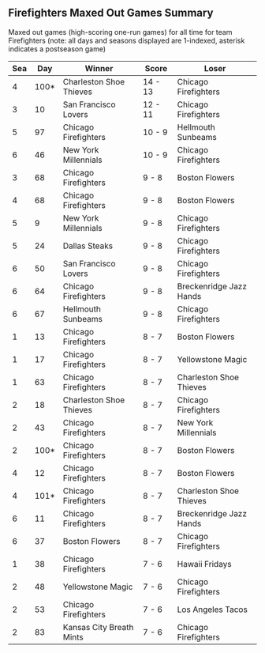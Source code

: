 ## Firefighters Maxed Out Games Summary



Maxed out games (high-scoring one-run games) for all time for team Firefighters (note: all days and seasons displayed are 1-indexed, asterisk indicates a postseason game)


| Sea | Day | Winner | Score | Loser | 
| ------ |------ |------ |------ |------ |
| 4 | 100* | Charleston Shoe Thieves | 14 - 13 | Chicago Firefighters | 
| 3 | 10 | San Francisco Lovers | 12 - 11 | Chicago Firefighters | 
| 5 | 97 | Chicago Firefighters | 10 - 9 | Hellmouth Sunbeams | 
| 6 | 46 | New York Millennials | 10 - 9 | Chicago Firefighters | 
| 3 | 68 | Chicago Firefighters | 9 - 8 | Boston Flowers | 
| 4 | 68 | Chicago Firefighters | 9 - 8 | Boston Flowers | 
| 5 | 9 | New York Millennials | 9 - 8 | Chicago Firefighters | 
| 5 | 24 | Dallas Steaks | 9 - 8 | Chicago Firefighters | 
| 6 | 50 | San Francisco Lovers | 9 - 8 | Chicago Firefighters | 
| 6 | 64 | Chicago Firefighters | 9 - 8 | Breckenridge Jazz Hands | 
| 6 | 67 | Hellmouth Sunbeams | 9 - 8 | Chicago Firefighters | 
| 1 | 13 | Chicago Firefighters | 8 - 7 | Boston Flowers | 
| 1 | 17 | Chicago Firefighters | 8 - 7 | Yellowstone Magic | 
| 1 | 63 | Chicago Firefighters | 8 - 7 | Charleston Shoe Thieves | 
| 2 | 18 | Charleston Shoe Thieves | 8 - 7 | Chicago Firefighters | 
| 2 | 43 | Chicago Firefighters | 8 - 7 | New York Millennials | 
| 2 | 100* | Chicago Firefighters | 8 - 7 | Boston Flowers | 
| 4 | 12 | Chicago Firefighters | 8 - 7 | Boston Flowers | 
| 4 | 101* | Chicago Firefighters | 8 - 7 | Charleston Shoe Thieves | 
| 6 | 11 | Chicago Firefighters | 8 - 7 | Breckenridge Jazz Hands | 
| 6 | 37 | Boston Flowers | 8 - 7 | Chicago Firefighters | 
| 1 | 38 | Chicago Firefighters | 7 - 6 | Hawaii Fridays | 
| 2 | 48 | Yellowstone Magic | 7 - 6 | Chicago Firefighters | 
| 2 | 53 | Chicago Firefighters | 7 - 6 | Los Angeles Tacos | 
| 2 | 83 | Kansas City Breath Mints | 7 - 6 | Chicago Firefighters | 


